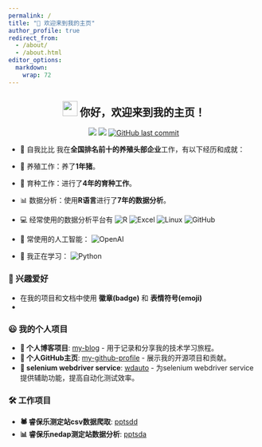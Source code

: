 ```yaml
---
permalink: /
title: "👋 欢迎来到我的主页"
author_profile: true
redirect_from: 
  - /about/
  - /about.html
editor_options: 
  markdown: 
    wrap: 72
---
```

<h2 align="center">
<img src="https://emojis.slackmojis.com/emojis/images/1531849430/4246/blob-sunglasses.gif?1531849430" width="30"/>
你好，欢迎来到我的主页！
</h2>

<p align="center">
<img src="https://img.shields.io/badge/gender-%F0%9F%A4%B5 gentleman-critical"/>
<a href="https://visitorbadge.io/status?path=https%3A%2F%2Fgithub.com%2Ftony2015116"><img src="https://api.visitorbadge.io/api/visitors?path=https%3A%2F%2Fgithub.com%2Ftony2015116&amp;countColor=%23f47373&amp;style=flat"/></a>
<a href="#"><img src="https://img.shields.io/github/last-commit/tony2015116/tony2015116" alt="GitHub last commit"/></a>
</p>

- 🌟 自我比比
我在**全国排名前十的养殖头部企业**工作，有以下经历和成就：
- 🐖 养殖工作：养了**1年猪**。
- 🧬 育种工作：进行了**4年的育种工作**。
- 📊 数据分析：使用**R语言**进行了**7年的数据分析**。

- 💻 经常使用的数据分析平台有
![R](https://img.shields.io/badge/-R-blue?&logo=R&logoColor=blue&labelColor=5c5c5c&color=1182c3)
![Excel](https://img.shields.io/badge/-Excel-blue?logo=microsoftexcel&logoColor=green&labelColor=5c5c5c&color=1182c3)
![Linux](https://img.shields.io/badge/-Linux-blue?logo=Linux&labelColor=5c5c5c&color=1182c3)
![GitHub](https://img.shields.io/badge/-GitHub-blue?logo=GitHub&labelColor=5c5c5c&color=1182c3)

- 🧠 常使用的人工智能：
![OpenAI](https://img.shields.io/badge/-OpenAI-blue?logo=openai&logoColor=green&labelColor=5c5c5c&color=1182c3)

- 📘 我正在学习：
![Python](https://img.shields.io/badge/-Python-8fcfd1?style=flat&logo=Python&labelColor=5c5c5c&color=1182c3)

### 🎈 兴趣爱好

- 在我的项目和文档中使用 **徽章(badge)** 和 **表情符号(emoji)**
- 

### 😃 我的个人项目

- **📝 个人博客项目**: [my-blog](https://github.com/tony2015116/blogdown) - 用于记录和分享我的技术学习旅程。
- **👤 个人GitHub主页**: [my-github-profile](https://github.com/tony2015116/tony2015116) - 展示我的开源项目和贡献。
- **🔧 selenium webdriver service**: [wdauto](https://tony2015116.github.io/wdauto/) - 为selenium webdriver service提供辅助功能，提高自动化测试效率。

### 🛠️ 工作项目

- **🕷 睿保乐测定站csv数据爬取**: [pptsdd](https://tony2015116.github.io/pptsdd/)
- **📊 睿保乐nedap测定站数据分析**: [pptsda](https://tony2015116.github.io/pptsda/)
